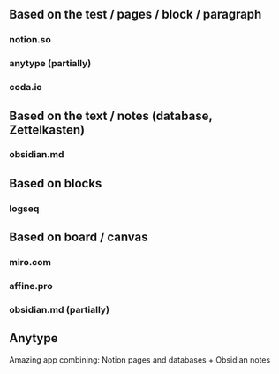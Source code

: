 ## Based on the test / pages / block / paragraph
### notion.so
### anytype (partially)
### coda.io

## Based on the text / notes (database, Zettelkasten)
### obsidian.md

## Based on blocks
### logseq

## Based on board / canvas
### miro.com
### affine.pro
### obsidian.md (partially)

## Anytype
Amazing app combining: Notion pages and databases + Obsidian notes
